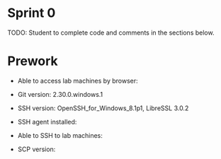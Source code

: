 # Sprint 0
TODO: Student to complete code and comments in the sections below.

# Prework
- Able to access lab machines by browser:

- Git version: 2.30.0.windows.1

- SSH version: OpenSSH_for_Windows_8.1p1, LibreSSL 3.0.2
- SSH agent installed: 
- Able to SSH to lab machines:
- SCP version:
